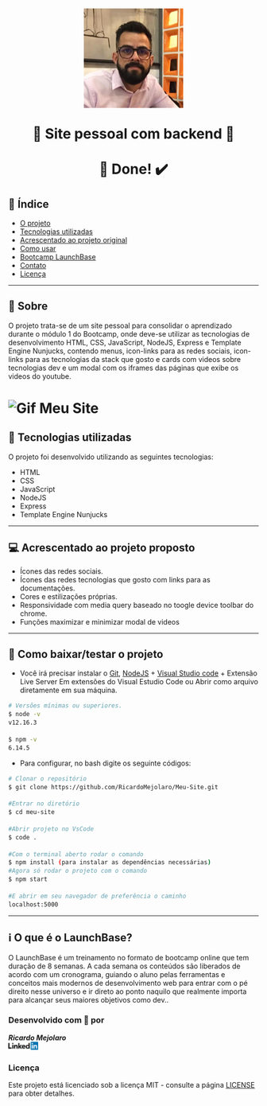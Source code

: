 <h1 align=center>
<img src="public/assets/imagem-perfil.jpg" alt="Imagem perfil" width="200">

🚀 Site pessoal com backend 🚀 <br/> <br/> 🚀 Done! ✔️
</h1>

## 📑️ Índice

- [O projeto](#📝️-Sobre)
- [Tecnologias utilizadas](#🚀️-Tecnologias-utilizadas)
- [Acrescentado ao projeto original](#💻️-Acrescentado-ao-projeto-original)
- [Como usar](#💾️-Como-baixar/testar-o-projeto)
- [Bootcamp LaunchBase](#ℹ️--O-que-é-o-LaunchBase-Bootcamp)
- [Contato](#-Desenvolvido-com-💙️-por)
- [Licença](#-Licença)

---

## 📝️ Sobre

O projeto trata-se de um site pessoal para consolidar o aprendizado durante o 
módulo 1 do Bootcamp, onde deve-se utilizar as tecnologias de desenvolvimento HTML, CSS, JavaScript, NodeJS, Express e Template Engine Nunjucks, contendo menus, icon-links 
para as redes sociais, icon-links para as tecnologias da stack que gosto e cards com videos sobre tecnologias dev e um modal com os iframes das páginas que exibe os videos do youtube.

<h1>
<img src="public/assets/meu-site.gif" alt="Gif Meu Site">
</h1>

## 🚀️ Tecnologias utilizadas

O projeto foi desenvolvido utilizando as seguintes tecnologias:

- HTML
- CSS
- JavaScript
- NodeJS
- Express
- Template Engine Nunjucks

---

## 💻️ Acrescentado ao projeto proposto

- Ícones das redes sociais.
- Ícones das redes tecnologias que gosto com links para as documentações.
- Cores e estilizações próprias.
- Responsividade com media query baseado no toogle device toolbar do chrome.
- Funções maximizar e minimizar modal de videos

---

## 💾️ Como baixar/testar o projeto

- Você irá precisar instalar o [Git](https://git-scm.com/), [NodeJS](https://nodejs.org/pt-br/download/) + [Visual Studio code](https://code.visualstudio.com/) + Extensão Live Server Em extensões do Visual Estudio Code ou Abrir como arquivo diretamente em sua máquina.

```bash
# Versões mínimas ou superiores.
$ node -v
v12.16.3

$ npm -v
6.14.5
```

- Para configurar, no bash digite os seguinte códigos:

```bash
# Clonar o repositório
$ git clone https://github.com/RicardoMejolaro/Meu-Site.git

#Entrar no diretório
$ cd meu-site

#Abrir projeto no VsCode
$ code .

#Com o terminal aberto rodar o comando
$ npm install (para instalar as dependências necessárias)
#Agora só rodar o projeto com o comando
$ npm start

#E abrir em seu navegador de preferência o caminho
localhost:5000

```

---

## ℹ️ O que é o LaunchBase?

O LaunchBase é um treinamento no formato de bootcamp online que tem duração de 8 semanas. A cada semana os conteúdos são liberados de acordo com um cronograma, guiando o aluno pelas ferramentas e conceitos mais modernos de desenvolvimento web para entrar com o pé direito nesse universo e ir direto ao ponto naquilo que realmente importa para alcançar seus maiores objetivos como dev..


### Desenvolvido com 💙️ por

***Ricardo Mejolaro*** 
<br/> 
<a href="https://www.linkedin.com/in/ricardo-mejolaro/">
<img src="public/assets/linkedin.png">
</a>

### Licença

Este projeto está licenciado sob a licença MIT - consulte a página [LICENSE](https://opensource.org/licenses/MIT) para obter detalhes.
